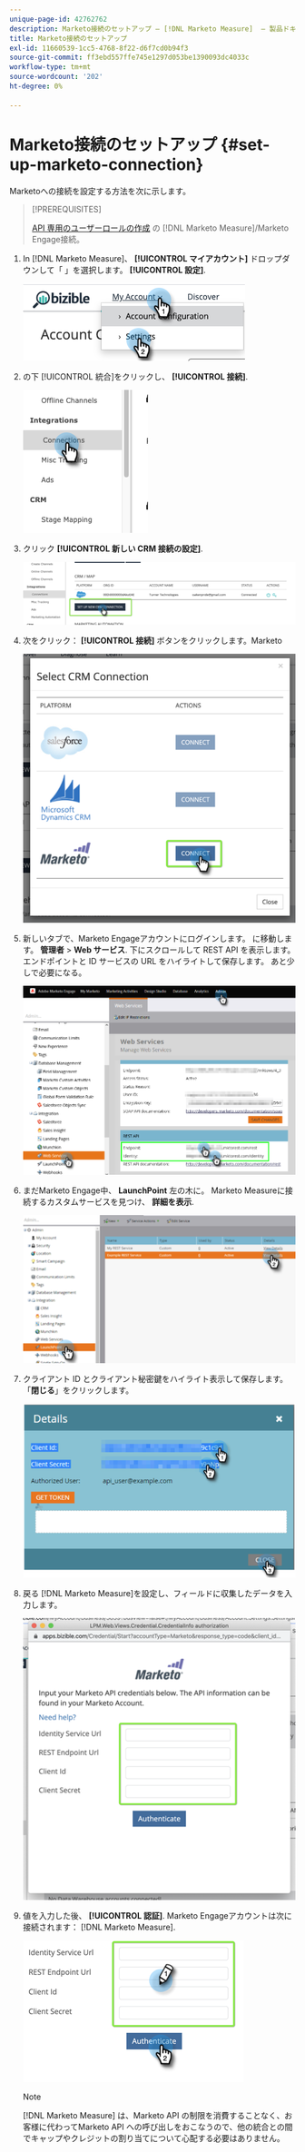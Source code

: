 ```yaml
---
unique-page-id: 42762762
description: Marketo接続のセットアップ — [!DNL Marketo Measure]  — 製品ドキュメント
title: Marketo接続のセットアップ
exl-id: 11660539-1cc5-4768-8f22-d6f7cd0b94f3
source-git-commit: ff3ebd557ffe745e1297d053be1390093dc4033c
workflow-type: tm+mt
source-wordcount: '202'
ht-degree: 0%

---
```


# Marketo接続のセットアップ {#set-up-marketo-connection}

Marketoへの接続を設定する方法を次に示します。

>[!PREREQUISITES]
>
>[API 専用のユーザーロールの作成](https://experienceleague.adobe.com/docs/marketo/using/product-docs/administration/users-and-roles/create-an-api-only-user.html) の [!DNL Marketo Measure]/Marketo Engage接続。

1. In [!DNL Marketo Measure]、 **[!UICONTROL マイアカウント]** ドロップダウンして「 」を選択します。 **[!UICONTROL 設定]**.

   ![](assets/set-up-marketo-connection-1.png)

1. の下 [!UICONTROL 統合]をクリックし、 **[!UICONTROL 接続]**.

   ![](assets/set-up-marketo-connection-2.png)

1. クリック **[!UICONTROL 新しい CRM 接続の設定]**.

   ![](assets/set-up-marketo-connection-3.png)

1. 次をクリック： **[!UICONTROL 接続]** ボタンをクリックします。Marketo

   ![](assets/set-up-marketo-connection-4.png)

1. 新しいタブで、Marketo Engageアカウントにログインします。 に移動します。 **管理者** > **Web サービス**. 下にスクロールして REST API を表示します。 エンドポイントと ID サービスの URL をハイライトして保存します。 あと少しで必要になる。

   ![](assets/set-up-marketo-connection-5.png)

1. まだMarketo Engage中、 **LaunchPoint** 左の木に。 Marketo Measureに接続するカスタムサービスを見つけ、 **詳細を表示**.

   ![](assets/set-up-marketo-connection-6.png)

1. クライアント ID とクライアント秘密鍵をハイライト表示して保存します。 「**閉じる**」をクリックします。

   ![](assets/set-up-marketo-connection-7.png)

1. 戻る [!DNL Marketo Measure]を設定し、フィールドに収集したデータを入力します。

   ![](assets/set-up-marketo-connection-8.png)

1. 値を入力した後、 **[!UICONTROL 認証]**. Marketo Engageアカウントは次に接続されます： [!DNL Marketo Measure].

   ![](assets/set-up-marketo-connection-9.png)

   >[!NOTE]
   >
   >[!DNL Marketo Measure] は、Marketo API の制限を消費することなく、お客様に代わってMarketo API への呼び出しをおこなうので、他の統合との間でキャップやクレジットの割り当てについて心配する必要はありません。

